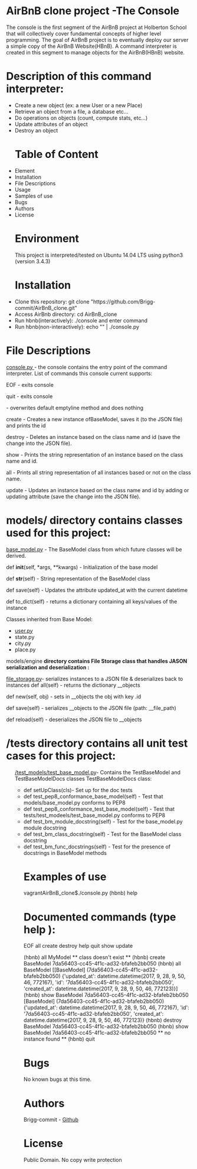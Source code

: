 # AirBnB clone project -The Console

The console is the first segment of the AirBnB project at Holberton School that will collectively cover fundamental concepts of higher level programming. The goal of AirBnB project is to eventually deploy our server a simple copy of the AirBnB Website(HBnB). A command interpreter is created in this segment to manage objects for the AirBnB(HBnB) website.

# Description of this command interpreter:

<ul>
<li> Create a new object (ex: a new User or a new Place)</li>
<li>Retrieve an object from a file, a database etc...</li>
<li>Do operations on objects (count, compute stats, etc...)</li>
<li>Update attributes of an object</li>
<li>Destroy an object</li>

# Table of Content
<li>Element</li>
<li>Installation</li>
<li>File Descriptions</li>
<li>Usage</li>
<li>Samples of use
<li>Bugs</li></li>
<li>Authors</li>
<li>License</li>

# Environment
This project is interpreted/tested on Ubuntu 14.04 LTS using python3 (version 3.4.3)

# Installation

<li>Clone this repository: git clone "https://github.com/Brigg-commit/AirBnB_clone.git"</li>
<li>Access AirBnb directory: cd AirBnB_clone</li>
<li>Run hbnb(interactively): ./console and enter command</li>

<li>Run hbnb(non-interactively): echo "<command>" | ./console.py</li>
</ul>


# File Descriptions
<a href ="AirBnB_clone/console.py">console.py </a>- the console contains the entry point of the command interpreter. List of commands this console current supports:

EOF - exits console

quit - exits console

<emptyline> - overwrites default emptyline method and does nothing

create - Creates a new instance ofBaseModel, saves it (to the JSON file) and prints the id

destroy - Deletes an instance based on the class name and id (save the change into the JSON file).

show - Prints the string representation of an instance based on the class name and id.

all - Prints all string representation of all instances based or not on the class name.

update - Updates an instance based on the class name and id by adding or updating attribute (save the change into the JSON file).

# models/ directory contains classes used for this project:
<a href ="AirBnB_clone_v3/models/base_model.py">base_model.py</a> - The BaseModel class from which future classes will be derived.

def __init__(self, *args, **kwargs) - Initialization of the base model

def __str__(self) - String representation of the BaseModel class

def save(self) - Updates the attribute updated_at with the current datetime

def to_dict(self) - returns a dictionary containing all keys/values of the instance

Classes inherited from Base  Model:
<ul>
<li>
<a href ="AirBnB_clone_v3/models/user.py">user.py</a></li>
<li>state.py</li>
<li>city.py</li>
<li>place.py</li>
</ul>

models/engine <strong>directory contains File Storage class that handles JASON serialization and deserialization :</strong>

<a href ="AirBnB_clone_v3/models/engine/file_storage.py">file_storage.py</a>- serializes instances to a JSON file & deserializes back to instances
def all(self) - returns the dictionary __objects

def new(self, obj) - sets in __objects the obj with key .id

def save(self) - serializes __objects to the JSON file (path: __file_path)

def reload(self) - deserializes the JSON file to __objects
# /tests directory contains all unit test cases for this project:
<ul>
<a href ="AirBnB_clone/test_models/test_base_model.py">/test_models/test_base_model.py</a>-
Contains the TestBaseModel and TestBaseModelDocs classes TestBaseModelDocs class:
<ul>
<li>def setUpClass(cls)- Set up for the doc tests</li>
<li>def test_pep8_conformance_base_model(self) - Test that models/base_model.py conforms to PEP8</li>
<li>def test_pep8_conformance_test_base_model(self) - Test that tests/test_modeels/test_base_model.py conforms to PEP8</li>

<li>def test_bm_module_docstring(self) - Test for the base_model.py module docstring</li>
<li>def test_bm_class_docstring(self) - Test for the BaseModel class docstring</li>

<li>def test_bm_func_docstrings(self) - Test for the presence of docstrings in BaseModel methods</li>

# Examples of use

vagrantAirBnB_clone$./console.py
(hbnb) help

Documented commands (type help <topic>):
========================================
EOF  all  create  destroy  help  quit  show  update

(hbnb) all MyModel
** class doesn't exist **
(hbnb) create BaseModel
7da56403-cc45-4f1c-ad32-bfafeb2bb050
(hbnb) all BaseModel
[[BaseModel] (7da56403-cc45-4f1c-ad32-bfafeb2bb050) {'updated_at': datetime.datetime(2017, 9, 28, 9, 50, 46, 772167), 'id': '7da56403-cc45-4f1c-ad32-bfafeb2bb050', 'created_at': datetime.datetime(2017, 9, 28, 9, 50, 46, 772123)}]
(hbnb) show BaseModel 7da56403-cc45-4f1c-ad32-bfafeb2bb050
[BaseModel] (7da56403-cc45-4f1c-ad32-bfafeb2bb050) {'updated_at': datetime.datetime(2017, 9, 28, 9, 50, 46, 772167), 'id': '7da56403-cc45-4f1c-ad32-bfafeb2bb050', 'created_at': datetime.datetime(2017, 9, 28, 9, 50, 46, 772123)}
(hbnb) destroy BaseModel 7da56403-cc45-4f1c-ad32-bfafeb2bb050
(hbnb) show BaseModel 7da56403-cc45-4f1c-ad32-bfafeb2bb050
** no instance found **
(hbnb) quit

# Bugs
No known bugs at this time.

# Authors
Brigg-commit - <a href ="github.com/Brigg-commit">Github</a>

# License
Public Domain. No copy write  protection
